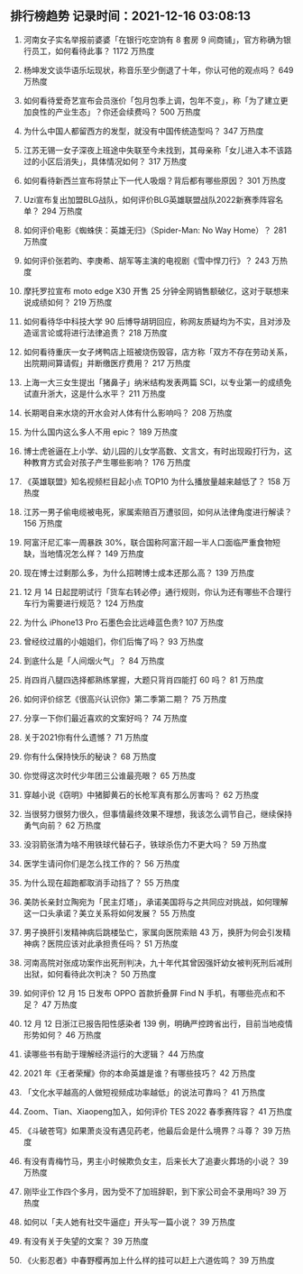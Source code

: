 
## 排行榜趋势 记录时间：2021-12-16 03:08:13
  
  1. 河南女子实名举报前婆婆「在银行吃空饷有 8 套房 9 间商铺」，官方称确为银行员工，如何看待此事？ 1172 万热度
    
  2. 杨坤发文谈华语乐坛现状，称音乐至少倒退了十年，你认可他的观点吗？ 649 万热度
    
  3. 如何看待爱奇艺宣布会员涨价「包月包季上调，包年不变」，称「为了建立更加良性的产业生态」？你还会续费吗？ 500 万热度
    
  4. 为什么中国人都留西方的发型，就没有中国传统造型吗？ 347 万热度
    
  5. 江苏无锡一女子深夜上班途中失联至今未找到，其母亲称「女儿进入本不该路过的小区后消失」，具体情况如何？ 317 万热度
    
  6. 如何看待新西兰宣布将禁止下一代人吸烟？背后都有哪些原因？ 301 万热度
    
  7. Uzi宣布复出加盟BLG战队，如何评价BLG英雄联盟战队2022新赛季阵容名单？ 294 万热度
    
  8. 如何评价电影《蜘蛛侠：英雄无归》（Spider-Man: No Way Home）？ 281 万热度
    
  9. 如何评价张若昀、李庚希、胡军等主演的电视剧《雪中悍刀行》？ 243 万热度
    
  10. 摩托罗拉宣布 moto edge X30 开售 25 分钟全网销售额破亿，这对于联想来说成绩如何？ 219 万热度
    
  11. 如何看待华中科技大学 90 后博导胡玥回应，称网友质疑均为不实，且对涉及造谣言论或将进行法律追责？ 218 万热度
    
  12. 如何看待重庆一女子烤鸭店上班被烧伤毁容，店方称「双方不存在劳动关系，出院期间算请假」并断缴医疗费用？ 217 万热度
    
  13. 上海一大三女生提出「猪鼻子」纳米结构发表两篇 SCI，以专业第一的成绩免试直升浙大，这是什么水平？ 211 万热度
    
  14. 长期喝自来水烧的开水会对人体有什么影响吗？ 208 万热度
    
  15. 为什么国内这么多人不用 epic？ 189 万热度
    
  16. 博士虎爸逼在上小学、幼儿园的儿女学高数、文言文，有时出现殴打行为，这种教育方式会对孩子产生哪些影响？ 176 万热度
    
  17. 《英雄联盟》知名视频栏目起小点 TOP10 为什么播放量越来越低了？ 158 万热度
    
  18. 江苏一男子偷电缆被电死，家属索赔百万遭驳回，如何从法律角度进行解读？ 156 万热度
    
  19. 阿富汗尼汇率一周暴跌 30%，联合国称阿富汗超一半人口面临严重食物短缺，当地情况怎么样？ 149 万热度
    
  20. 现在博士过剩那么多，为什么招聘博士成本还那么高？ 139 万热度
    
  21. 12 月 14 日起昆明试行「货车右转必停」通行规则，你认为还有哪些不合理行车行为需要进行规范？ 124 万热度
    
  22. 为什么 iPhone13 Pro 石墨色会比远峰蓝色贵? 107 万热度
    
  23. 曾经纹过眉的小姐姐们，你们后悔了吗？ 93 万热度
    
  24. 到底什么是「人间烟火气」？ 84 万热度
    
  25. 肖四肖八腿四选择都熟练掌握，大题只背肖四能打 60 吗？ 81 万热度
    
  26. 如何评价综艺《很高兴认识你》第二季第二期？ 75 万热度
    
  27. 分享一下你们最近喜欢的文案好吗？ 74 万热度
    
  28. 关于2021你有什么遗憾？ 71 万热度
    
  29. 你有什么保持快乐的秘诀？ 68 万热度
    
  30. 你觉得这次时代少年团三公谁最亮眼？ 65 万热度
    
  31. 穿越小说《窃明》中猪脚黄石的长枪军真有那么厉害吗？ 62 万热度
    
  32. 当很努力很努力很久，但事情最终效果不理想，我该怎么调节自己，继续保持勇气向前？ 62 万热度
    
  33. 没羽箭张清为啥不用铁球代替石子，铁球杀伤力不更大吗？ 59 万热度
    
  34. 医学生请问你们是怎么找工作的？ 56 万热度
    
  35. 为什么现在超跑都取消手动挡了？ 55 万热度
    
  36. 美防长亲封立陶宛为「民主灯塔」，承诺美国将与之共同应对挑战，如何理解这一口头承诺？美立关系将如何发展？ 55 万热度
    
  37. 男子换肝引发精神病后跳楼坠亡，家属向医院索赔 43 万，换肝为何会引发精神病？医院应该对此承担责任吗？ 51 万热度
    
  38. 河南高院对张成功案作出死刑判决，九十年代其曾因强奸幼女被判死刑后减刑出狱，如何看待此次判决？ 50 万热度
    
  39. 如何评价 12 月 15 日发布 OPPO 首款折叠屏 Find N 手机，有哪些亮点和不足？ 47 万热度
    
  40. 12 月 12 日浙江已报告阳性感染者 139 例，明确严控跨省出行，目前当地疫情形势如何？ 46 万热度
    
  41. 读哪些书有助于理解经济运行的大逻辑？ 44 万热度
    
  42. 2021 年《王者荣耀》你的本命英雄是谁？有哪些技巧？ 42 万热度
    
  43. 「文化水平越高的人做短视频成功率越低」的说法可靠吗？ 41 万热度
    
  44. Zoom、Tian、Xiaopeng加入，如何评价 TES 2022 春季赛阵容？ 41 万热度
    
  45. 《斗破苍穹》如果萧炎没有遇见药老，他最后会是什么境界？斗尊？ 39 万热度
    
  46. 有没有青梅竹马，男主小时候欺负女主，后来长大了追妻火葬场的小说？ 39 万热度
    
  47. 刚毕业工作四个多月，因为受不了加班辞职，到下家公司会不录用吗? 39 万热度
    
  48. 如何以「夫人她有社交牛逼症」开头写一篇小说？ 39 万热度
    
  49. 有没有关于失望的文案？ 39 万热度
    
  50. 《火影忍者》中春野樱再加上什么样的挂可以赶上六道佐鸣？ 39 万热度
    